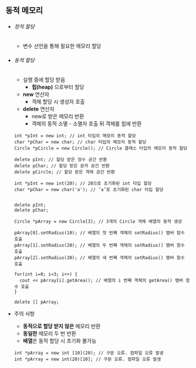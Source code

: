 ## 동적 메모리
* ###### 정적 할당
  * 변수 선언을 통해 필요한 메모리 할당
* ###### 동적 할당
  * 실행 중에 할당 받음
    * **힙(heap)** 으로부터 할당
  *  **new** 연산자
     *  객체 할당 시 생성자 호출
  *  **delete** 연산자
     *  new로 받은 메모리 반환
     *  객체의 동적 소멸 - 소멸자 호출 뒤 객체를 힙에 반환
    ```
    int *pInt = new int; // int 타입의 메모리 동적 할당
    char *pChar = new char; // char 타입의 메모리 동적 할당
    Circle *pCircle = new Circle(); // Circle 클래스 타입의 메모리 동적 할당
    
    delete pInt; // 할당 받은 정수 공간 반환
    delete pChar; // 할당 받은 문자 공간 반환
    delete pCircle; // 할당 받은 객체 공간 반환
    
    ```

    ```
    int *pInt = new int(20); // 20으로 초기화된 int 타입 할당
    char *pChar = new char('a'); // ‘a’로 초기화된 char 타입 할당
    

    delete pInt;
    delete pChar;
    ```
    ```
    Circle *pArray = new Circle[3]; // 3개의 Circle 객체 배열의 동적 생성
    
    pArray[0].setRadius(10); // 배열의 첫 번째 객체의 setRadius() 멤버 함수 호출
    pArray[1].setRadius(20); // 배열의 두 번째 객체의 setRadius() 멤버 함수 호출
    pArray[2].setRadius(30); // 배열의 세 번째 객체의 setRadius() 멤버 함수 호출
    
    for(int i=0; i<3; i++) {
      cout << pArray[i].getArea(); // 배열의 i 번째 객체의 getArea() 멤버 함수 호출
    }
    
    delete [] pArray;
    
    ```
* 주의 사항
  * **동적으로 할당 받지 않은** 메모리 반환
  * **동일한** 메모리 두 번 반환
  * **배열**은 동적 할당 시 초기화 불가능
  ```
  int *pArray = new int [10](20); // 구문 오류. 컴파일 오류 발생
  int *pArray = new int(20)[10]; // 구문 오류. 컴파일 오류 발생
  ```
  
